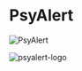 # PsyAlert

![PsyAlert](https://github.com/sunny-dubey/SIH/assets/81878805/a7ab1817-6796-4658-a7d8-4d20430dfabd)

![psyalert-logo](https://github.com/sunny-dubey/SIH/assets/81878805/63182f92-f993-4ce4-a71f-b295497dd942)
